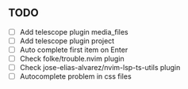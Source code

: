 ## TODO
- [ ] Add telescope plugin media_files
- [ ] Add telescope plugin project
- [ ] Auto complete first item on Enter
- [ ] Check folke/trouble.nvim plugin
- [ ] Check jose-elias-alvarez/nvim-lsp-ts-utils plugin
- [ ] Autocomplete problem in css files
